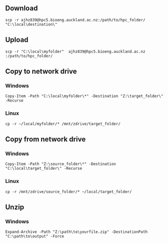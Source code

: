 ## Download
```
scp -r ajhz839@hpc5.bioeng.auckland.ac.nz:/path/to/hpc_folder/ "C:\local\destination\"
```


## Upload
```
scp -r "C:\local\myfolder"  ajhz839@hpc5.bioeng.auckland.ac.nz  :/path/to/hpc_folder/
```


## Copy to network drive

### Windows
```
Copy-Item -Path "C:\local\myfolder\*" -Destination "Z:\target_folder\" -Recurse
```
### Linux
```
cp -r ~/local/myfolder/* /mnt/zdrive/target_folder/
```


## Copy from network drive

### Windows
```
Copy-Item -Path "Z:\source_folder\*" -Destination "C:\local\target_folder\" -Recurse
```
### Linux
```
cp -r /mnt/zdrive/source_folder/* ~/local/target_folder/
```


## Unzip
### Windows
```
Expand-Archive -Path "Z:\path\to\yourfile.zip" -DestinationPath "C:\path\to\output" -Force
```












